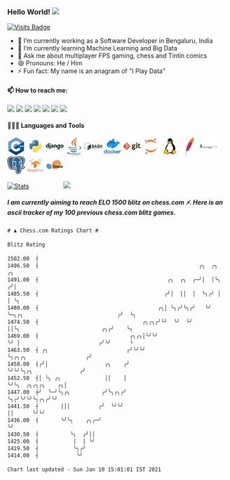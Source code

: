   ### Hello World!  <img src="https://github.com/sciencepal/sciencepal/blob/master/assets/Hi.gif" width="29px">
  [![Visits Badge](https://badges.pufler.dev/visits/sciencepal/sciencepal)](https://badges.pufler.dev/visits/sciencepal/sciencepal)
  
  - 🔭 I’m currently working as a Software Developer in Bengaluru, India
  - 🌱 I’m currently learning Machine Learning and Big Data
  - 💬 Ask me about multiplayer FPS gaming, chess and Tintin comics
  - 😄 Pronouns: He / Him
  - ⚡ Fun fact: My name is an anagram of "I Play Data"
  
  #### 📫 How to reach me:   
  [<img src="https://upload.wikimedia.org/wikipedia/commons/8/83/Steam_icon_logo.svg" width="3.5%"/>](https://steamcommunity.com/id/mongocds/)
  [<img src="https://github.com/sciencepal/sciencepal/blob/master/assets/discord-round.svg" width="3.5%"/>](https://discord.gg/MnUUbHe)
  [<img src="https://img.icons8.com/color/48/000000/twitter.png" width="3.5%"/>](https://twitter.com/sciencepal)
  [<img src="https://img.icons8.com/color/48/000000/linkedin.png" width="3.5%"/>](https://www.linkedin.com/in/adityapal1/)
  [<img src="https://img.icons8.com/fluent/48/000000/facebook-new.png" width="3.5%"/>](https://www.facebook.com/sciencepal/)
  [<img src="https://img.icons8.com/fluent/48/000000/instagram-new.png" width="3.5%"/>](https://www.instagram.com/aditya_sciencepal/)
  <a href="mailto:aditya.pal.science@gmail.com"> <img src="https://img.icons8.com/fluent/48/000000/gmail.png" width="3.5%"/> </a>
  
  #### 👨🏻‍💻 Languages and Tools <br />
  <code><img height="40" src="https://raw.githubusercontent.com/github/explore/80688e429a7d4ef2fca1e82350fe8e3517d3494d/topics/cpp/cpp.png"></code>
  <code><img height="40" src="https://raw.githubusercontent.com/github/explore/80688e429a7d4ef2fca1e82350fe8e3517d3494d/topics/python/python.png"></code>
  <code><img height="40" src="https://raw.githubusercontent.com/github/explore/80688e429a7d4ef2fca1e82350fe8e3517d3494d/topics/django/django.png"></code>
  <code><img height="40" src="https://raw.githubusercontent.com/github/explore/80688e429a7d4ef2fca1e82350fe8e3517d3494d/topics/java/java.png"></code>
  <code><img height="40" src="https://raw.githubusercontent.com/github/explore/80688e429a7d4ef2fca1e82350fe8e3517d3494d/topics/bash/bash.png"></code>
  <code><img height="40" src="https://raw.githubusercontent.com/github/explore/80688e429a7d4ef2fca1e82350fe8e3517d3494d/topics/docker/docker.png"></code>
  <code><img height="40" src="https://raw.githubusercontent.com/github/explore/80688e429a7d4ef2fca1e82350fe8e3517d3494d/topics/git/git.png"></code>
  <code><img height="40" src="https://raw.githubusercontent.com/github/explore/80688e429a7d4ef2fca1e82350fe8e3517d3494d/topics/jupyter-notebook/jupyter-notebook.png"></code>
  <code><img height="40" src="https://raw.githubusercontent.com/github/explore/80688e429a7d4ef2fca1e82350fe8e3517d3494d/topics/linux/linux.png"></code>
  <code><img height="40" src="https://raw.githubusercontent.com/github/explore/80688e429a7d4ef2fca1e82350fe8e3517d3494d/topics/maven/maven.png"></code>
  <code><img height="40" src="https://raw.githubusercontent.com/github/explore/80688e429a7d4ef2fca1e82350fe8e3517d3494d/topics/mongodb/mongodb.png"></code>
  <code><img height="40" src="https://raw.githubusercontent.com/github/explore/80688e429a7d4ef2fca1e82350fe8e3517d3494d/topics/postgresql/postgresql.png"></code>
  <code><img height="40" src="https://raw.githubusercontent.com/github/explore/80688e429a7d4ef2fca1e82350fe8e3517d3494d/topics/tensorflow/tensorflow.png"></code>
  <code><img height="40" src="https://raw.githubusercontent.com/github/explore/80688e429a7d4ef2fca1e82350fe8e3517d3494d/topics/scikit-learn/scikit-learn.png"></code>
  
  [![Stats](https://github-readme-stats.vercel.app/api?username=sciencepal&show_icons=true&theme=radical)](https://github-readme-stats.vercel.app/api?username=sciencepal&show_icons=true&theme=radical)&nbsp; &nbsp; &nbsp; &nbsp; &nbsp; &nbsp; &nbsp; &nbsp; &nbsp; &nbsp; <img src="https://github.com/sciencepal/sciencepal/blob/master/assets/saved.gif" width="195">
  
  ##### I am currently aiming to reach ELO 1500 blitz on chess.com ⚡. Here is an ascii tracker of my 100 previous chess.com blitz games.

  ```
  # ♟︎ Chess.com Ratings Chart #
  
  Blitz Rating

 1502.00  ┤
 1496.50  ┤                                                   ╭╮  ╭╮                                     ╭╮
 1491.00  ┤                                         ╭╮  ╭╮  ╭─╯│  │╰╮                                   ╭╯│
 1485.50  ┤                                        ╭╯│  ││  │  ╰╮╭╯ │                                   │ ╰╮
 1480.00  ┤                                      ╭╮│ ╰╮╭╯╰╮╭╯   ╰╯  ╰─╮╭╮                              ╭╯  ╰╮
 1474.50  ┤                                 ╭╮╭╮╭╯╰╯  ╰╯  ╰╯          ││╰╮                          ╭╮╭╯    ╰╮
 1469.00  ┤                             ╭╮╭╮│╰╯╰╯                     ╰╯ │                         ╭╯╰╯      ╰
 1463.50  ┤ ╭╮                         ╭╯╰╯╰╯                            ╰╮╭╮╭╮                   ╭╯
 1458.00  ┤╭╯│                  ╭╮    ╭╯                                  ╰╯╰╯╰╮╭╮               ╭╯
 1452.50  ┤│ ╰╮ ╭╮              ││    │                                        ╰╯╰╮  ╭╮╭╮╭╮    ╭╮│
 1447.00  ┼╯  ╰─╯╰╮╭╮          ╭╯╰╮╭╮╭╯                                           ╰╮╭╯╰╯╰╯╰╮╭╮╭╯╰╯
 1441.50  ┤       │││         ╭╯  ╰╯╰╯                                             ││      ╰╯╰╯
 1436.00  ┤       ╰╯╰╮    ╭╮╭─╯                                                    ╰╯
 1430.50  ┤          ╰╮  ╭╯││
 1425.00  ┤           │  │ ╰╯
 1419.50  ┤           ╰╮╭╯
 1414.00  ┤            ╰╯

Chart last updated - Sun Jan 10 15:01:01 IST 2021  
  ```
  
